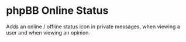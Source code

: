 # phpBB Online Status
 Adds an online / offline status icon in private messages, when viewing a user and when viewing an opinion.
 
<img src="https://img.shields.io/badge/phpBB-3.2.X-yellowgreen" alt="" /> <img src="https://img.shields.io/badge/phpBB-3.3.X-blue" alt="" />
 
 
